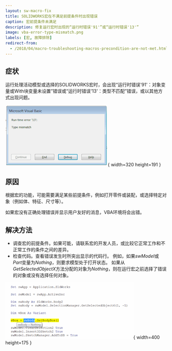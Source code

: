 ```yaml
---
layout: sw-macro-fix
title: SOLIDWORKS宏在不满足前提条件时出现错误
caption: 宏前提条件未满足
description: 修复运行宏时出现的“运行时错误'91'”或“运行时错误'13'”
image: vba-error-type-mismatch.png
labels: [宏, 故障排除]
redirect-from:
  - /2018/04/macro-troubleshooting-macros-precondition-are-not-met.html
---
```


## 症状

运行处理活动模型或选择的SOLIDWORKS宏时，会出现“运行时错误'91'：对象变量或With块变量未设置”错误或“运行时错误'13'：类型不匹配”错误，或以其他方式出现问题。

!['运行时错误'13'：运行宏时出现类型不匹配错误'](vba-error-type-mismatch.png){ width=320 height=191 }

## 原因

根据宏的功能，可能需要满足某些前提条件，例如打开零件或装配，或选择特定对象（例如体、特征、尺寸等）。

如果宏没有正确处理错误并显示用户友好的消息，VBA环境将会出错。

## 解决方法

* 调查宏的前提条件。如果可能，请联系宏的开发人员，或比较它正常工作和不正常工作的条件之间的差异。
* 检查代码。查看错误发生时所突出显示的代码行。
例如，如果*swModel*或*Part*变量为*Nothing*，则要求模型处于打开状态。
如果从*GetSelectedObjectX*方法分配的对象为*Nothing*，则在运行宏之前选择了错误的对象或没有选择任何对象。

![运行时工具提示显示指针为Nothing](sw-body-is-nothing.png){ width=400 height=175 }